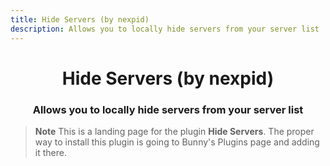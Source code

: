 ```yaml
---
title: Hide Servers (by nexpid)
description: Allows you to locally hide servers from your server list
---
```


<!--
  * This file was autogenerated
  * If you want to change anything, do so in the build.mjs script
  * https://github.com/nexpid/BunnyPlugins/edit/main/scripts/build.mjs
-->

<div align="center">
    <h1>Hide Servers (by nexpid)</h1>
    <h3>Allows you to locally hide servers from your server list</h3>
</div>

> **Note**
> This is a landing page for the plugin **Hide Servers**. The proper way to install this plugin is going to Bunny's Plugins page and adding it there.
